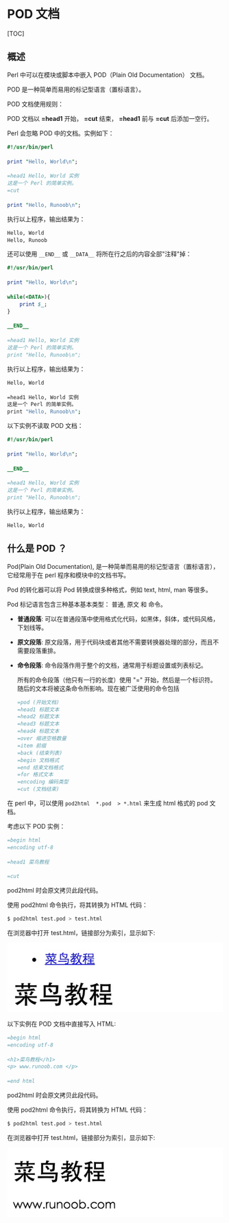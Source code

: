 # POD 文档

[TOC]

## 概述

Perl 中可以在模块或脚本中嵌入 POD（Plain Old Documentation） 文档。

POD 是一种简单而易用的标记型语言（置标语言）。

POD 文档使用规则：

POD 文档以 **=head1** 开始，  **=cut** 结束， **=head1** 前与 **=cut** 后添加一空行。

Perl 会忽略 POD 中的文档。实例如下：

```perl
#!/usr/bin/perl

print "Hello, World\n";

=head1 Hello, World 实例
这是一个 Perl 的简单实例。
=cut

print "Hello, Runoob\n";
```

执行以上程序，输出结果为：

```bash
Hello, World
Hello, Runoob
```

还可以使用 `__END__` 或 `__DATA__` 将所在行之后的内容全部"注释"掉：

```perl
#!/usr/bin/perl

print "Hello, World\n";

while(<DATA>){
	print $_;
}

__END__

=head1 Hello, World 实例
这是一个 Perl 的简单实例。
print "Hello, Runoob\n";
```

执行以上程序，输出结果为：

```bash
Hello, World

=head1 Hello, World 实例
这是一个 Perl 的简单实例。
print "Hello, Runoob\n";
```

以下实例不读取 POD 文档：

```perl
#!/usr/bin/perl

print "Hello, World\n";

__END__

=head1 Hello, World 实例
这是一个 Perl 的简单实例。
print "Hello, Runoob\n";
```

执行以上程序，输出结果为：

```bash
Hello, World
```

## 什么是 POD ？

Pod(Plain Old Documentation), 是一种简单而易用的标记型语言（置标语言），它经常用于在 perl 程序和模块中的文档书写。

Pod 的转化器可以将 Pod 转换成很多种格式，例如 text, html, man 等很多。

Pod 标记语言包含三种基本基本类型： 普通, 原文 和 命令。

- **普通段落**: 可以在普通段落中使用格式化代码，如黑体，斜体，或代码风格，下划线等。 

- **原文段落**: 原文段落，用于代码块或者其他不需要转换器处理的部分，而且不需要段落重排。

- **命令段落**: 命令段落作用于整个的文档，通常用于标题设置或列表标记。

  所有的命令段落（他只有一行的长度）使用 "=" 开始，然后是一个标识符。 随后的文本将被这条命令所影响。现在被广泛使用的命令包括

  ```perl
  =pod (开始文档)
  =head1 标题文本
  =head2 标题文本
  =head3 标题文本
  =head4 标题文本
  =over 缩进空格数量
  =item 前缀
  =back (结束列表)
  =begin 文档格式
  =end 结束文档格式
  =for 格式文本
  =encoding 编码类型
  =cut (文档结束)
  ```

在 perl 中，可以使用 `pod2html  *.pod  > *.html` 来生成 html 格式的 pod 文档。

考虑以下 POD 实例：

```perl
=begin html
=encoding utf-8

=head1 菜鸟教程

=cut
```

pod2html 时会原文拷贝此段代码。

使用 pod2html 命令执行，将其转换为 HTML 代码：

```bash
$ pod2html test.pod > test.html 
```

在浏览器中打开 test.html，链接部分为索引，显示如下:

 ![](../../Image/3/3C485071-7A56-4E17-A5AA-BCA4B947901B.jpg)

以下实例在 POD 文档中直接写入 HTML:

```perl
=begin html
=encoding utf-8

<h1>菜鸟教程</h1>
<p> www.runoob.com </p>

=end html
```

pod2html 时会原文拷贝此段代码。

使用 pod2html 命令执行，将其转换为 HTML 代码：

```bash
$ pod2html test.pod > test.html 
```

在浏览器中打开 test.html，链接部分为索引，显示如下:

 ![img](../../Image/5/56A3C28C-2C31-426B-8C71-FF4F5AACEA8D.jpg)

​			